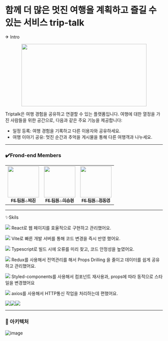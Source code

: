 #  함께 더 많은 멋진 여행을 계획하고 즐길 수 있는 서비스 trip-talk


✈ Intro 

<p align="center">
  <img src=
  "https://github.com/triptalk-4/triptalk-frontend/assets/122075848/17647c04-7ba6-4d45-8763-0ae7ea774d94)"
  width="400" height="200"/>
</p>

Triptalk은 여행 경험을 공유하고 연결할 수 있는 플랫폼입니다. 여행에 대한 열정을 가진 사람들을 위한 공간으로, 다음과 같은 주요 기능을 제공합니다:

- 일정 등록: 여행 경험을 기록하고 다른 이용자와 공유하세요.
- 여행 이야기 공유: 멋진 순간과 추억을 게시물을 통해 다른 여행객과 나누세요.

---

### ✔️Frond-end Members

<table>
<tbody>
<tr>
<td align="center"><a href="https://github.com/jin-park0115"><img src="https://github.com/triptalk-4/triptalk-frontend/assets/127204694/9490e147-44e7-46aa-8bf4-67c61c6a3604" width="100px;" alt=""/><br /><sub><b>FE 팀원 : 박진</b></sub></a><br /></td>
<td align="center"><a href="https://github.com/leesh2985"><img src="https://github.com/triptalk-4/triptalk-frontend/assets/127204694/17f7911e-719c-42fc-a941-3400d989d2ef" width="100px;" alt=""/><br /><sub><b>FE 팀원 : 이승현</b></sub></a><br /></td>
<td align="center"><a href="https://github.com/Dongyeong98"><img src="https://github.com/triptalk-4/triptalk-frontend/assets/127204694/8dba21d5-95ec-4274-baa8-a9f0088d3e35" width="100px;" alt=""/><br /><sub><b>FE 팀원 : 정동영</b></sub></a><br /></td>
</tr>
</tbody>
</table>

---

✨Skils

<img src="https://img.shields.io/badge/React-61DAFB?style=for-the-badge&logo=React&logoColor=black"> React로 웹 페이지를 효율적으로 구현하고 관리했어요.


<img src="https://img.shields.io/badge/Vite-646CFF?style=for-the-badge&logo=Vite&logoColor=white"> Vite로 빠른 개발 서버를 통해 코드 변경을 즉시 반영 했어요.


<img src="https://img.shields.io/badge/typescript-3178C6?style=for-the-badge&logo=typescript&logoColor=white"> Typescript로 빌드 시에 오류를 미리 찾고, 코드 안정성을 높였어요.


<img src="https://img.shields.io/badge/Redux-764ABC?style=for-the-badge&logo=Redux&logoColor=purple"> Redux를 사용해서 전역관리를 해서 Props Drilling 을 줄이고 데이터를 쉽게 공유하고 관리했어요.


<img src="https://img.shields.io/badge/Styled-component-DB7093?style=for-the-badge&logo=Styled-component&logoColor=white"> Styled-components를 사용해서 컴포넌트 재사용과, props에 따라 동적으로 스타일을 변경했어요


<img src="https://img.shields.io/badge/axios-5A29E4?style=for-the-badge&logo=axios&logoColor=white"> axios를 사용해서 HTTP통신 작업을 처리하는데 편했어요.

<img src="https://img.shields.io/badge/notion-000000?style=for-the-badge&logo=notion&logoColor=white"><img src="https://img.shields.io/badge/github-181717?style=for-the-badge&logo=github&logoColor=white"><img src="https://img.shields.io/badge/slack-4A154B?style=for-the-badge&logo=slack&logoColor=white">

---
### 👀 아키텍처


![image](https://github.com/triptalk-4/triptalk-frontend/assets/144665653/c831d887-5912-458f-b3d9-72f8c267f68f)

